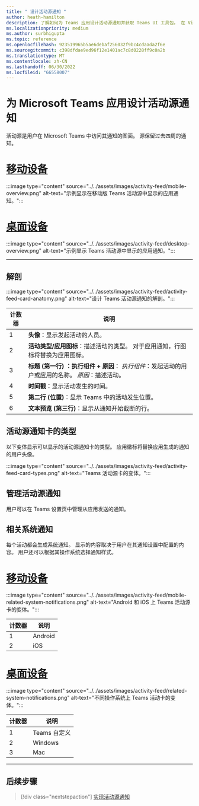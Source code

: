 ```yaml
---
title: " 设计活动源通知 "
author: heath-hamilton
description: 了解如何为 Teams 应用设计活动源通知并获取 Teams UI 工具包。 在 Visual Studio C 中从 Teams 通道开发通知#
ms.localizationpriority: medium
ms.author: surbhigupta
ms.topic: reference
ms.openlocfilehash: 923519965b5ae6debaf256032f9bc4cdaada2f6e
ms.sourcegitcommit: c398dfdae9ed96f12e1401ac7c8d0228ff9c0a2b
ms.translationtype: MT
ms.contentlocale: zh-CN
ms.lasthandoff: 06/30/2022
ms.locfileid: "66558007"
---
```

# <a name="designing-activity-feed-notifications-for-your-microsoft-teams-app"></a>为 Microsoft Teams 应用设计活动源通知

活动源是用户在 Microsoft Teams 中访问其通知的图面。 源保留过去四周的通知。

# <a name="mobile"></a>[移动设备](#tab/mobile)

:::image type="content" source="../../assets/images/activity-feed/mobile-overview.png" alt-text="示例显示在移动版 Teams 活动源中显示的应用通知。":::

# <a name="desktop"></a>[桌面设备](#tab/desktop)

:::image type="content" source="../../assets/images/activity-feed/desktop-overview.png" alt-text="示例显示 Teams 活动源中显示的应用通知。":::

---

## <a name="anatomy"></a>解剖

:::image type="content" source="../../assets/images/activity-feed/activity-feed-card-anatomy.png" alt-text="设计 Teams 活动源通知的解剖。":::

|计数器|说明|
|----------|-----------|
|1|**头像**：显示发起活动的人员。|
|2|**活动类型/应用图标**：描述活动的类型。 对于应用通知，行图标将替换为应用图标。|
|3|**标题 (第一行) ：执行组件 + 原因**： *执行组件*：发起活动的用户或应用的名称。 *原因*：描述活动。|
|4|**时间戳**：显示活动发生的时间。|
|5|**第二行 (位置)**：显示 Teams 中的活动发生位置。|
|6 |**文本预览 (第三行)**：显示从通知开始截断的行。|

## <a name="types-of-activity-feed-notification-cards"></a>活动源通知卡的类型

以下变体显示可以显示的活动源通知卡的类型。 应用徽标将替换应用生成的通知的用户头像。

:::image type="content" source="../../assets/images/activity-feed/activity-feed-card-types.png" alt-text="Teams 活动源卡的变体。":::

## <a name="manage-activity-feed-notifications"></a>管理活动源通知

用户可以在 Teams 设置页中管理从应用发送的通知。

## <a name="related-system-notifications"></a>相关系统通知

每个活动都会生成系统通知。 显示的内容取决于用户在其通知设置中配置的内容。 用户还可以根据其操作系统选择通知样式。

# <a name="mobile"></a>[移动设备](#tab/mobile)

:::image type="content" source="../../assets/images/activity-feed/mobile-related-system-notifications.png" alt-text="Android 和 iOS 上 Teams 活动源卡的变体。":::

|计数器|说明|
|----------|-----------|
|1|Android|
|2|iOS|

# <a name="desktop"></a>[桌面设备](#tab/desktop)

:::image type="content" source="../../assets/images/activity-feed/related-system-notifications.png" alt-text="不同操作系统上 Teams 活动卡的变体。":::

|计数器|说明|
|----------|-----------|
|1|Teams 自定义|
|2|Windows|
|3|Mac|

---

## <a name="next-step"></a>后续步骤

> [!div class="nextstepaction"]
> [实现活动源通知](/graph/teams-send-activityfeednotifications)
